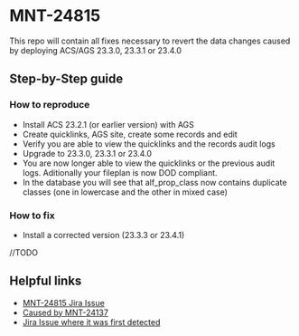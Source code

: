 # MNT-24815

This repo will contain all fixes necessary to revert the data changes caused by deploying ACS/AGS 23.3.0, 23.3.1 or 23.4.0

## Step-by-Step guide

### How to reproduce

- Install ACS 23.2.1 (or earlier version) with AGS
- Create quicklinks, AGS site, create some records and edit
- Verify you are able to view the quicklinks and the records audit logs
- Upgrade to 23.3.0, 23.3.1 or 23.4.0
- You are now longer able to view the quicklinks or the previous audit logs. Aditionally your fileplan is now DOD compliant.
- In the database you will see that alf_prop_class now contains duplicate classes (one in lowercase and the other in mixed case)

### How to fix
- Install a corrected version (23.3.3 or 23.4.1)

//TODO

## Helpful links

- [MNT-24815 Jira Issue](https://hyland.atlassian.net/browse/MNT-24815)
- [Caused by MNT-24137](https://hyland.atlassian.net/browse/MNT-24137)
- [Jira Issue where it was first detected](https://hyland.atlassian.net/browse/MNT-24756)
